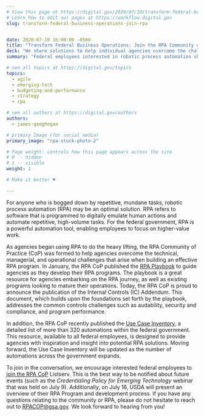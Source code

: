 ```yaml
---
# View this page at https://digital.gov/2020/07/10/transform-federal-business-operations-join-rpa
# Learn how to edit our pages at https://workflow.digital.gov
slug: transform-federal-business-operations-join-rpa


date: 2020-07-10 16:00:00 -0500
title: "Transform Federal Business Operations: Join the RPA Community of Practice"
deck: "We share solutions to help individual agencies overcome the challenges that arise in designing and deploying an effective robotic process automation (RPA) program."
summary: "Federal employees interested in robotic process automation should join the RPA Community of Practice as their agencies commence their RPA programs."

# see all topics at https://digital.gov/topics
topics: 
  - agile
  - emerging-tech
  - budgeting-and-performance
  - strategy
  - rpa

# see all authors at https://digital.gov/authors
authors: 
  - james-geoghegan

# primary Image (for social media)
primary_image: "rpa-stock-photo-2"

# Page weight: controls how this page appears across the site
# 0 -- hidden
# 1 -- visible
weight: 1

# Make it better ♥

---
```


For anyone who is bogged down by repetitive, mundane tasks, robotic process automation (RPA) may be an optimal solution. RPA refers to software that is programmed to digitally emulate human actions and automate repetitive, high-volume tasks. For the federal government, RPA is a powerful automation tool, enabling employees to focus on higher-value work.

As agencies began using RPA to do the heavy lifting, the RPA Community of Practice (CoP) was formed to help agencies overcome the technical, managerial, and operational challenges that arise when building an effective RPA program. In January, the RPA CoP published the [RPA Playbook](https://digital.gov/communities/rpa/) to guide agencies as they develop their RPA programs. The playbook is a great resource for agencies embarking on the RPA journey, as well as existing programs looking to mature their operations. Today, the RPA CoP is proud to announce the publication of the Internal Controls (IC) Addendum. This document, which builds upon the foundations set forth by the playbook, addresses the common controls challenges such as audability, security and compliance, and program performance. 

In addition, the RPA CoP recently published the [Use Case Inventory](https://d2d.gsa.gov/customer/gsa-ocfo-robotic-process-automation-community-practice), a detailed list of more than 320 automations within the federal government. This resource, available to all federal employees, is designed to provide agencies with inspiration and insight into potential RPA solutions. Moving forward, the Use Case Inventory will be updated as the number of automations across the government expands. 

To join in the conversation, we encourage interested federal employees to [join the RPA CoP](https://digital.gov/communities/rpa/) Listserv. This is the best way to be notified about future events (such as the _Credentialing Policy for Emerging Technology_ webinar that was held on July 9). Additionally, on July 16, USDA will present an overview of their RPA Program and development process. If you have any questions relating to the community or RPA, please do not hesitate to reach out to [RPACOP@gsa.gov](mailto:RPACOP@gsa.gov). We look forward to hearing from you!
